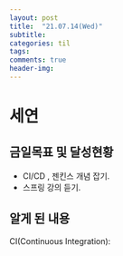 ```yaml
---
layout: post
title:  "21.07.14(Wed)"
subtitle:
categories: til
tags:
comments: true
header-img:
---
```

# 세연
## 금일목표 및 달성현황
- CI/CD , 젠킨스 개념 잡기.
- 스프링 강의 듣기.
  
## 알게 된 내용

CI(Continuous Integration): 
